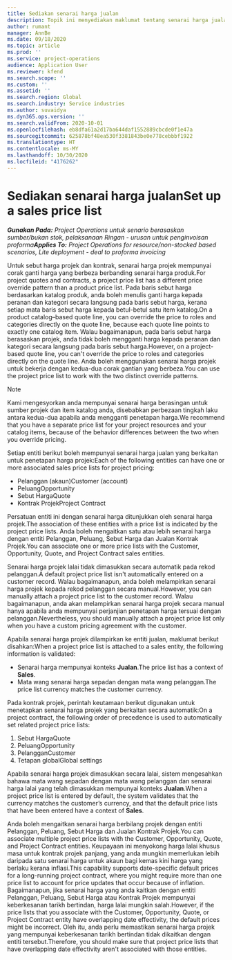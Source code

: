 ```yaml
---
title: Sediakan senarai harga jualan
description: Topik ini menyediakan maklumat tentang senarai harga jualan untuk penetapan harga projek.
author: rumant
manager: AnnBe
ms.date: 09/18/2020
ms.topic: article
ms.prod: ''
ms.service: project-operations
audience: Application User
ms.reviewer: kfend
ms.search.scope: ''
ms.custom: ''
ms.assetid: ''
ms.search.region: Global
ms.search.industry: Service industries
ms.author: suvaidya
ms.dyn365.ops.version: ''
ms.search.validFrom: 2020-10-01
ms.openlocfilehash: eb8dfa61a2d17ba644daf1552889cbcde0f1e47a
ms.sourcegitcommit: 625878bf48ea530f3381843be0e778cebbbf1922
ms.translationtype: HT
ms.contentlocale: ms-MY
ms.lasthandoff: 10/30/2020
ms.locfileid: "4176262"
---
```

# <a name="set-up-a-sales-price-list"></a><span data-ttu-id="bcea4-103">Sediakan senarai harga jualan</span><span class="sxs-lookup"><span data-stu-id="bcea4-103">Set up a sales price list</span></span>

<span data-ttu-id="bcea4-104">_**Gunakan Pada:** Project Operations untuk senario berasaskan sumber/bukan stok, pelaksanaan Ringan - urusan untuk penginvoisan proforma_</span><span class="sxs-lookup"><span data-stu-id="bcea4-104">_**Applies To:** Project Operations for resource/non-stocked based scenarios, Lite deployment - deal to proforma invoicing_</span></span>

<span data-ttu-id="bcea4-105">Untuk sebut harga projek dan kontrak, senarai harga projek mempunyai corak ganti harga yang berbeza berbanding senarai harga produk.</span><span class="sxs-lookup"><span data-stu-id="bcea4-105">For project quotes and contracts, a project price list has a different price override pattern than a product price list.</span></span> <span data-ttu-id="bcea4-106">Pada baris sebut harga berdasarkan katalog produk, anda boleh menulis ganti harga kepada peranan dan kategori secara langsung pada baris sebut harga, kerana setiap mata baris sebut harga kepada betul-betul satu item katalog.</span><span class="sxs-lookup"><span data-stu-id="bcea4-106">On a product catalog–based quote line, you can override the price to roles and categories directly on the quote line, because each quote line points to exactly one catalog item.</span></span> <span data-ttu-id="bcea4-107">Walau bagaimanapun, pada baris sebut harga berasaskan projek, anda tidak boleh mengganti harga kepada peranan dan kategori secara langsung pada baris sebut harga.</span><span class="sxs-lookup"><span data-stu-id="bcea4-107">However, on a project-based quote line, you can't override the price to roles and categories directly on the quote line.</span></span> <span data-ttu-id="bcea4-108">Anda boleh menggunakan senarai harga projek untuk bekerja dengan kedua-dua corak gantian yang berbeza.</span><span class="sxs-lookup"><span data-stu-id="bcea4-108">You can use the project price list to work with the two distinct override patterns.</span></span>

> [!NOTE]
> <span data-ttu-id="bcea4-109">Kami mengesyorkan anda mempunyai senarai harga berasingan untuk sumber projek dan item katalog anda, disebabkan perbezaan tingkah laku antara kedua-dua apabila anda mengganti penetapan harga.</span><span class="sxs-lookup"><span data-stu-id="bcea4-109">We recommend that you have a separate price list for your project resources and your catalog items, because of the behavior differences between the two when you override pricing.</span></span>

<span data-ttu-id="bcea4-110">Setiap entiti berikut boleh mempunyai senarai harga jualan yang berkaitan untuk penetapan harga projek:</span><span class="sxs-lookup"><span data-stu-id="bcea4-110">Each of the following entities can have one or more associated sales price lists for project pricing:</span></span>

- <span data-ttu-id="bcea4-111">Pelanggan (akaun)</span><span class="sxs-lookup"><span data-stu-id="bcea4-111">Customer (account)</span></span> 
- <span data-ttu-id="bcea4-112">Peluang</span><span class="sxs-lookup"><span data-stu-id="bcea4-112">Opportunity</span></span> 
- <span data-ttu-id="bcea4-113">Sebut Harga</span><span class="sxs-lookup"><span data-stu-id="bcea4-113">Quote</span></span> 
- <span data-ttu-id="bcea4-114">Kontrak Projek</span><span class="sxs-lookup"><span data-stu-id="bcea4-114">Project Contract</span></span>

<span data-ttu-id="bcea4-115">Persatuan entiti ini dengan senarai harga ditunjukkan oleh senarai harga projek.</span><span class="sxs-lookup"><span data-stu-id="bcea4-115">The association of these entities with a price list is indicated by the project price lists.</span></span> <span data-ttu-id="bcea4-116">Anda boleh mengaitkan satu atau lebih senarai harga dengan entiti Pelanggan, Peluang, Sebut Harga dan Jualan Kontrak Projek.</span><span class="sxs-lookup"><span data-stu-id="bcea4-116">You can associate one or more price lists with the Customer, Opportunity, Quote, and Project Contract sales entities.</span></span>

<span data-ttu-id="bcea4-117">Senarai harga projek lalai tidak dimasukkan secara automatik pada rekod pelanggan.</span><span class="sxs-lookup"><span data-stu-id="bcea4-117">A default project price list isn't automatically entered on a customer record.</span></span> <span data-ttu-id="bcea4-118">Walau bagaimanapun, anda boleh melampirkan senarai harga projek kepada rekod pelanggan secara manual.</span><span class="sxs-lookup"><span data-stu-id="bcea4-118">However, you can manually attach a project price list to the customer record.</span></span> <span data-ttu-id="bcea4-119">Walau bagaimanapun, anda akan melampirkan senarai harga projek secara manual hanya apabila anda mempunyai perjanjian penetapan harga tersuai dengan pelanggan.</span><span class="sxs-lookup"><span data-stu-id="bcea4-119">Nevertheless, you should manually attach a project price list only when you have a custom pricing agreement with the customer.</span></span> 

<span data-ttu-id="bcea4-120">Apabila senarai harga projek dilampirkan ke entiti jualan, maklumat berikut disahkan:</span><span class="sxs-lookup"><span data-stu-id="bcea4-120">When a project price list is attached to a sales entity, the following information is validated:</span></span>

- <span data-ttu-id="bcea4-121">Senarai harga mempunyai konteks **Jualan**.</span><span class="sxs-lookup"><span data-stu-id="bcea4-121">The price list has a context of **Sales**.</span></span> 
- <span data-ttu-id="bcea4-122">Mata wang senarai harga sepadan dengan mata wang pelanggan.</span><span class="sxs-lookup"><span data-stu-id="bcea4-122">The price list currency matches the customer currency.</span></span> 

<span data-ttu-id="bcea4-123">Pada kontrak projek, perintah keutamaan berikut digunakan untuk menetapkan senarai harga projek yang berkaitan secara automatik:</span><span class="sxs-lookup"><span data-stu-id="bcea4-123">On a project contract, the following order of precedence is used to automatically set related project price lists:</span></span>

1. <span data-ttu-id="bcea4-124">Sebut Harga</span><span class="sxs-lookup"><span data-stu-id="bcea4-124">Quote</span></span>
2. <span data-ttu-id="bcea4-125">Peluang</span><span class="sxs-lookup"><span data-stu-id="bcea4-125">Opportunity</span></span>
3. <span data-ttu-id="bcea4-126">Pelanggan</span><span class="sxs-lookup"><span data-stu-id="bcea4-126">Customer</span></span> 
4. <span data-ttu-id="bcea4-127">Tetapan global</span><span class="sxs-lookup"><span data-stu-id="bcea4-127">Global settings</span></span> 

<span data-ttu-id="bcea4-128">Apabila senarai harga projek dimasukkan secara lalai, sistem mengesahkan bahawa mata wang sepadan dengan mata wang pelanggan dan senarai harga lalai yang telah dimasukkan mempunyai konteks **Jualan**.</span><span class="sxs-lookup"><span data-stu-id="bcea4-128">When a project price list is entered by default, the system validates that the currency matches the customer’s currency, and that the default price lists that have been entered have a context of **Sales**.</span></span>

<span data-ttu-id="bcea4-129">Anda boleh mengaitkan senarai harga berbilang projek dengan entiti Pelanggan, Peluang, Sebut Harga dan Jualan Kontrak Projek.</span><span class="sxs-lookup"><span data-stu-id="bcea4-129">You can associate multiple project price lists with the Customer, Opportunity, Quote, and Project Contract entities.</span></span> <span data-ttu-id="bcea4-130">Keupayaan ini menyokong harga lalai khusus masa untuk kontrak projek panjang, yang anda mungkin memerlukan lebih daripada satu senarai harga untuk akaun bagi kemas kini harga yang berlaku kerana inflasi.</span><span class="sxs-lookup"><span data-stu-id="bcea4-130">This capability supports date-specific default prices for a long-running project contract, where you might require more than one price list to account for price updates that occur because of inflation.</span></span> <span data-ttu-id="bcea4-131">Bagaimanapun, jika senarai harga yang anda kaitkan dengan entiti Pelanggan, Peluang, Sebut Harga atau Kontrak Projek mempunyai keberkesanan tarikh bertindan, harga lalai mungkin salah.</span><span class="sxs-lookup"><span data-stu-id="bcea4-131">However, if the price lists that you associate with the Customer, Opportunity, Quote, or Project Contract entity have overlapping date effectivity, the default prices might be incorrect.</span></span> <span data-ttu-id="bcea4-132">Oleh itu, anda perlu memastikan senarai harga projek yang mempunyai keberkesanan tarikh bertindan tidak dikaitkan dengan entiti tersebut.</span><span class="sxs-lookup"><span data-stu-id="bcea4-132">Therefore, you should make sure that project price lists that have overlapping date effectivity aren't associated with those entities.</span></span>

